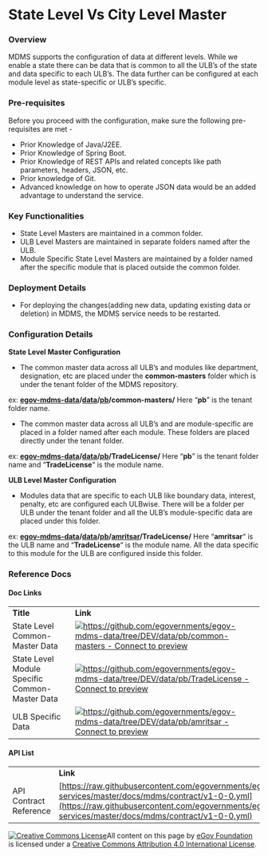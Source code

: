 # State Level Vs City Level Master

### Overview <a href="#overview" id="overview"></a>

MDMS supports the configuration of data at different levels. While we enable a state there can be data that is common to all the ULB’s of the state and data specific to each ULB’s. The data further can be configured at each module level as state-specific or ULB’s specific.

### Pre-requisites <a href="#pre-requisites" id="pre-requisites"></a>

Before you proceed with the configuration, make sure the following pre-requisites are met -

* Prior Knowledge of Java/J2EE.
* Prior Knowledge of Spring Boot.
* Prior Knowledge of REST APIs and related concepts like path parameters, headers, JSON, etc.
* Prior knowledge of Git.
* Advanced knowledge on how to operate JSON data would be an added advantage to understand the service.

### Key Functionalities <a href="#key-functionalities" id="key-functionalities"></a>

* State Level Masters are maintained in a common folder.
* ULB Level Masters are maintained in separate folders named after the ULB.
* Module Specific State Level Masters are maintained by a folder named after the specific module that is placed outside the common folder.

### Deployment Details <a href="#deployment-details" id="deployment-details"></a>

* For deploying the changes(adding new data, updating existing data or deletion) in MDMS, the MDMS service needs to be restarted.

### Configuration Details <a href="#configuration-details" id="configuration-details"></a>

**State Level Master Configuration**

* The common master data across all ULB’s and modules like department, designation, etc are placed under the **common-masters** folder which is under the tenant folder of the MDMS repository.

ex: [**egov-mdms-data**](https://github.com/egovernments/egov-mdms-data)**/**[**data**](https://github.com/egovernments/egov-mdms-data/tree/DEV/data)**/**[**pb**](https://github.com/egovernments/egov-mdms-data/tree/DEV/data/pb)**/common-masters/** Here “**pb**” is the tenant folder name.

* The common master data across all ULB’s and are module-specific are placed in a folder named after each module. These folders are placed directly under the tenant folder.

ex: [**egov-mdms-data**](https://github.com/egovernments/egov-mdms-data)**/**[**data**](https://github.com/egovernments/egov-mdms-data/tree/DEV/data)**/**[**pb**](https://github.com/egovernments/egov-mdms-data/tree/DEV/data/pb)**/TradeLicense/** Here “**pb**” is the tenant folder name and “**TradeLicense**“ is the module name.

**ULB Level Master Configuration**

* Modules data that are specific to each ULB like boundary data, interest, penalty, etc are configured each ULBwise. There will be a folder per ULB under the tenant folder and all the ULB’s module-specific data are placed under this folder.

ex: [**egov-mdms-data**](https://github.com/egovernments/egov-mdms-data)**/**[**data**](https://github.com/egovernments/egov-mdms-data/tree/DEV/data)**/**[**pb**](https://github.com/egovernments/egov-mdms-data/tree/DEV/data/pb)**/**[**amritsar**](https://github.com/egovernments/egov-mdms-data/tree/DEV/data/pb/amritsar)**/TradeLicense/** Here “**amritsar**“ is the ULB name and “**TradeLicense**“ is the module name. All the data specific to this module for the ULB are configured inside this folder.

### Reference Docs <a href="#reference-docs" id="reference-docs"></a>

#### Doc Links <a href="#doc-links" id="doc-links"></a>

|                                                |                                                                                                                                                                                                                                       |
| ---------------------------------------------- | ------------------------------------------------------------------------------------------------------------------------------------------------------------------------------------------------------------------------------------- |
| **Title**                                      | **Link**                                                                                                                                                                                                                              |
| State Level Common-Master Data                 | [![](https://github.githubassets.com/favicon.ico)https://github.com/egovernments/egov-mdms-data/tree/DEV/data/pb/common-masters - Connect to preview](https://github.com/egovernments/egov-mdms-data/tree/DEV/data/pb/common-masters) |
| State Level Module Specific Common-Master Data | [![](https://github.githubassets.com/favicon.ico)https://github.com/egovernments/egov-mdms-data/tree/DEV/data/pb/TradeLicense - Connect to preview](https://github.com/egovernments/egov-mdms-data/tree/DEV/data/pb/TradeLicense)     |
| ULB Specific Data                              | [![](https://github.githubassets.com/favicon.ico)https://github.com/egovernments/egov-mdms-data/tree/DEV/data/pb/amritsar - Connect to preview](https://github.com/egovernments/egov-mdms-data/tree/DEV/data/pb/amritsar)             |

#### API List <a href="#api-list" id="api-list"></a>

|                        |                                                                                                                                                                                                        |
| ---------------------- | ------------------------------------------------------------------------------------------------------------------------------------------------------------------------------------------------------ |
|                        | **Link**                                                                                                                                                                                               |
| API Contract Reference | [https://raw.githubusercontent.com/egovernments/egov-services/master/docs/mdms/contract/v1-0-0.yml](https://raw.githubusercontent.com/egovernments/egov-services/master/docs/mdms/contract/v1-0-0.yml) |

[![Creative Commons License](https://i.creativecommons.org/l/by/4.0/80x15.png)](http://creativecommons.org/licenses/by/4.0/)All content on this page by [eGov Foundation ](https://egov.org.in)is licensed under a [Creative Commons Attribution 4.0 International License](http://creativecommons.org/licenses/by/4.0/).
